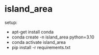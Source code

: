 # island_area

setup:

- apt-get install conda
- conda create -n island_area python=3.10
- conda activate island_area
- pip install -r requirements.txt
